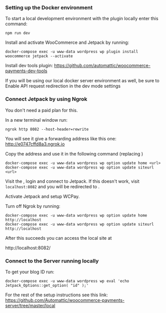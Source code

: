 ### Setting up the Docker environment

To start a local development environment with the plugin locally enter this command:

`npm run dev`

Install and activate WooCommerce and Jetpack by running:

```
docker-compose exec -u www-data wordpress wp plugin install woocommerce jetpack --activate
```

Install dev tools plugin:
https://github.com/automattic/woocommerce-payments-dev-tools

If you will be using our local docker server environment as well, be sure to  Enable API request redirection in the dev mode settings

### Connect Jetpack by using Ngrok
You don't need a paid plan for this.

In a new terminal window run:

```
ngrok http 8082 --host-header=rewrite
```

You will see it give a forwarding address like this one:
 http://e0747cffd8a3.ngrok.io
 
Copy the address and use it in the following command (replacing <url>)

```
docker-compose exec -u www-data wordpress wp option update home <url>
docker-compose exec -u www-data wordpress wp option update siteurl <url>
```

Visit the <url> , login and connect to Jetpack. If this doesn't work, visit `localhost:8082` and you will be redirected 
to <url>.


Activate Jetpack and setup WCPay.


Turn off Ngrok by running:

```
docker-compose exec -u www-data wordpress wp option update home http://localhost
docker-compose exec -u www-data wordpress wp option update siteurl http://localhost
```

After this succeeds you can access the local site at

http://localhost:8082/

### Connect to the Server running locally

To get your blog ID run:

```
docker-compose exec -u www-data wordpress wp eval 'echo Jetpack_Options::get_option( "id" );'
```

For the rest of the setup instructions see this link:
https://github.com/Automattic/woocommerce-payments-server/tree/master/local
